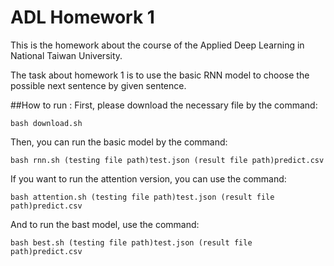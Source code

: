 # ADL Homework 1
This is the homework about the course of the Applied Deep Learning in National Taiwan University.

The task about homework 1 is to use the basic RNN model to choose the possible next sentence by given sentence.

##How to run :
First, please download the necessary file by the command:

    bash download.sh

Then, you can run the basic model by the command:

    bash rnn.sh (testing file path)test.json (result file path)predict.csv

If you want to run the attention version, you can use the command:

    bash attention.sh (testing file path)test.json (result file path)predict.csv
    
And to run the bast model, use the command:

    bash best.sh (testing file path)test.json (result file path)predict.csv
